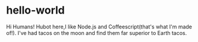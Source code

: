 # hello-world

Hi Humans!
Hubot here,I like Node.js and Coffeescript(that's what I'm made of!).
I've had tacos on the moon and find them far superior to Earth tacos.
